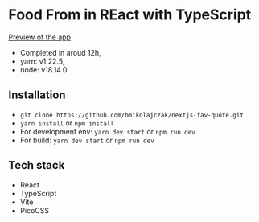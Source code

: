 # Food From in REact with TypeScript

[Preview of the app](https://food-form-hex-ocean.netlify.app/)

- Completed in aroud 12h,
- yarn: v1.22.5,
- node: v18.14.0

## Installation

- `git clone https://github.com/bmikolajczak/nextjs-fav-quote.git`
- `yarn install` or `npm install`
- For development env: `yarn dev start` or `npm run dev`
- For build: `yarn dev start` or `npm run dev`

## Tech stack

- React
- TypeScript
- Vite
- PicoCSS
